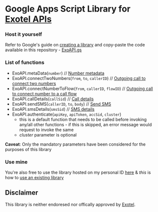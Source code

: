 # Google Apps Script Library for [Exotel APIs](https://developer.exotel.com/api/)

### Host it yourself

Refer to Google's guide on [creating a library](https://developers.google.com/apps-script/guides/libraries#creating_a_library) and copy-paste the code available in this repository - [ExoAPI.gs](ExoAPI.gs)

### List of functions

- ExoAPI.metaData(`number`) // [Number metadata](https://developer.exotel.com/api/#metadata-phone)
- ExoAPI.connectTwoNumbers(`from`, `to`, `callerID`) // [Outgoing call to connect two numbers](https://developer.exotel.com/api/#call-agent)
- ExoAPI.connectNumberToFlow(`from`, `callerID`, `flowID`) // [Outgoing call to connect number to a call flow](https://developer.exotel.com/api/#call-customer)
- ExoAPI.callDetails(`callSid`) // [Call details](https://developer.exotel.com/api/#call-details)
- ExoAPI.sendSMS(`callerID`, `to`, `body`) // [Send SMS](https://developer.exotel.com/api/#send-sms)
- ExoAPI.smsDetails(`smsSid`) // [SMS details](https://developer.exotel.com/api/#sms-details)
- ExoAPI.authenticate(`apiKey`, `apiToken`, `accSid`, `cluster`)
  - this is a default function that needs to be called before invoking any/all other functions - if this is skipped, an error message would request to invoke the same
  - *cluster* parameter is optional

**Caveat**: Only the mandatory parameters have been considered for the purposes of this library

### Use mine

You're also free to use the library hosted on my personal ID [here](https://script.google.com/d/1V9cn0CSU9GnSyCebBRZ5vS-jSn2z3U6s1KkaHe4Aml2x-CAsmTNU4bp4/edit) & *this* is how to [use an existing library](https://developers.google.com/apps-script/guides/libraries#using_a_library)

## Disclaimer

This library is neither endoresed nor offically approved by [Exotel](https://exotel.com/).
